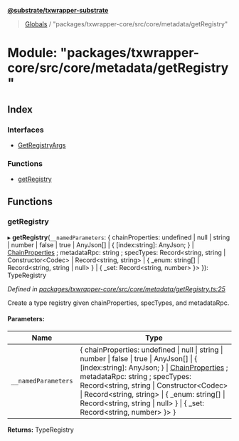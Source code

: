 **[@substrate/txwrapper-substrate](../README.md)**

> [Globals](../globals.md) / "packages/txwrapper-core/src/core/metadata/getRegistry"

# Module: "packages/txwrapper-core/src/core/metadata/getRegistry"

## Index

### Interfaces

* [GetRegistryArgs](../interfaces/_packages_txwrapper_core_src_core_metadata_getregistry_.getregistryargs.md)

### Functions

* [getRegistry](_packages_txwrapper_core_src_core_metadata_getregistry_.md#getregistry)

## Functions

### getRegistry

▸ **getRegistry**(`__namedParameters`: { chainProperties: undefined \| null \| string \| number \| false \| true \| AnyJson[] \| { [index:string]: AnyJson;  } \| [ChainProperties](../interfaces/_packages_txwrapper_core_src_types_codec_.chainproperties.md) ; metadataRpc: string ; specTypes: Record\<string, string \| Constructor\<Codec> \| Record\<string, string> \| { _enum: string[] \| Record\<string, string \| null>  } \| { _set: Record\<string, number>  }>  }): TypeRegistry

*Defined in [packages/txwrapper-core/src/core/metadata/getRegistry.ts:25](https://github.com/paritytech/txwrapper-core/blob/a5bee61/packages/txwrapper-core/src/core/metadata/getRegistry.ts#L25)*

Create a type registry given chainProperties, specTypes, and metadataRpc.

#### Parameters:

Name | Type |
------ | ------ |
`__namedParameters` | { chainProperties: undefined \| null \| string \| number \| false \| true \| AnyJson[] \| { [index:string]: AnyJson;  } \| [ChainProperties](../interfaces/_packages_txwrapper_core_src_types_codec_.chainproperties.md) ; metadataRpc: string ; specTypes: Record\<string, string \| Constructor\<Codec> \| Record\<string, string> \| { _enum: string[] \| Record\<string, string \| null>  } \| { _set: Record\<string, number>  }>  } |

**Returns:** TypeRegistry
